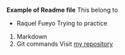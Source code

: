 **Example of Readme file** 
This belong to
- Raquel Fueyo
Trying to practice
1. Markdown
2. Git commands
Visit [my repository](https://github.com/Raquelina/exercisegit.git)


